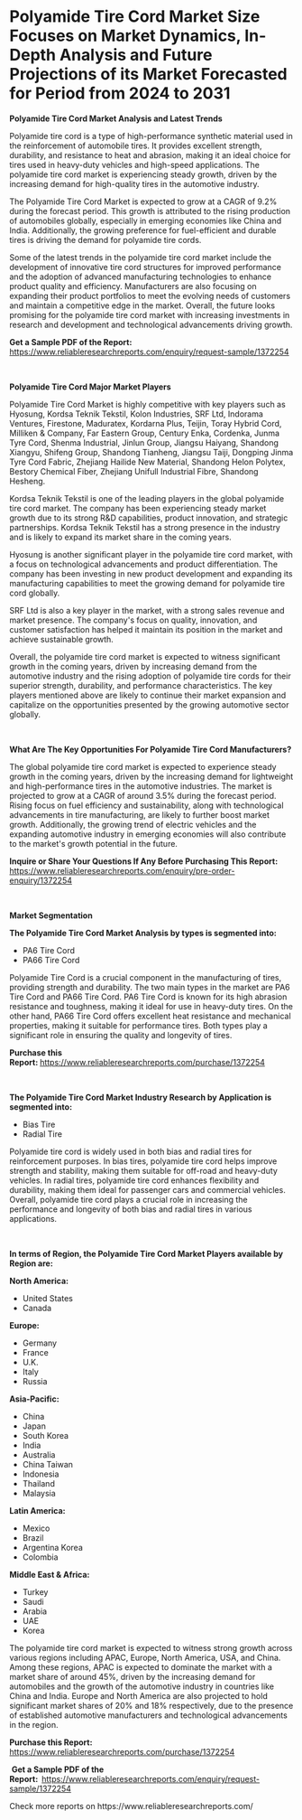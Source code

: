 <p><h1>Polyamide Tire Cord Market Size Focuses on Market Dynamics, In-Depth Analysis and Future Projections of its Market Forecasted for Period from 2024 to 2031</h1></p><p><strong>Polyamide Tire Cord Market Analysis and Latest Trends</strong></p>
<p><p>Polyamide tire cord is a type of high-performance synthetic material used in the reinforcement of automobile tires. It provides excellent strength, durability, and resistance to heat and abrasion, making it an ideal choice for tires used in heavy-duty vehicles and high-speed applications. The polyamide tire cord market is experiencing steady growth, driven by the increasing demand for high-quality tires in the automotive industry.</p><p>The Polyamide Tire Cord Market is expected to grow at a CAGR of 9.2% during the forecast period. This growth is attributed to the rising production of automobiles globally, especially in emerging economies like China and India. Additionally, the growing preference for fuel-efficient and durable tires is driving the demand for polyamide tire cords.</p><p>Some of the latest trends in the polyamide tire cord market include the development of innovative tire cord structures for improved performance and the adoption of advanced manufacturing technologies to enhance product quality and efficiency. Manufacturers are also focusing on expanding their product portfolios to meet the evolving needs of customers and maintain a competitive edge in the market. Overall, the future looks promising for the polyamide tire cord market with increasing investments in research and development and technological advancements driving growth.</p></p>
<p><strong>Get a Sample PDF of the Report:&nbsp;</strong> <a href="https://www.reliableresearchreports.com/enquiry/request-sample/1372254">https://www.reliableresearchreports.com/enquiry/request-sample/1372254</a></p>
<p>&nbsp;</p>
<p><strong>Polyamide Tire Cord Major Market Players</strong></p>
<p><p>Polyamide Tire Cord Market is highly competitive with key players such as Hyosung, Kordsa Teknik Tekstil, Kolon Industries, SRF Ltd, Indorama Ventures, Firestone, Maduratex, Kordarna Plus, Teijin, Toray Hybrid Cord, Milliken & Company, Far Eastern Group, Century Enka, Cordenka, Junma Tyre Cord, Shenma Industrial, Jinlun Group, Jiangsu Haiyang, Shandong Xiangyu, Shifeng Group, Shandong Tianheng, Jiangsu Taiji, Dongping Jinma Tyre Cord Fabric, Zhejiang Hailide New Material, Shandong Helon Polytex, Bestory Chemical Fiber, Zhejiang Unifull Industrial Fibre, Shandong Hesheng.</p><p>Kordsa Teknik Tekstil is one of the leading players in the global polyamide tire cord market. The company has been experiencing steady market growth due to its strong R&D capabilities, product innovation, and strategic partnerships. Kordsa Teknik Tekstil has a strong presence in the industry and is likely to expand its market share in the coming years.</p><p>Hyosung is another significant player in the polyamide tire cord market, with a focus on technological advancements and product differentiation. The company has been investing in new product development and expanding its manufacturing capabilities to meet the growing demand for polyamide tire cord globally.</p><p>SRF Ltd is also a key player in the market, with a strong sales revenue and market presence. The company's focus on quality, innovation, and customer satisfaction has helped it maintain its position in the market and achieve sustainable growth.</p><p>Overall, the polyamide tire cord market is expected to witness significant growth in the coming years, driven by increasing demand from the automotive industry and the rising adoption of polyamide tire cords for their superior strength, durability, and performance characteristics. The key players mentioned above are likely to continue their market expansion and capitalize on the opportunities presented by the growing automotive sector globally.</p></p>
<p>&nbsp;</p>
<p><strong>What Are The Key Opportunities For Polyamide Tire Cord Manufacturers?</strong></p>
<p><p>The global polyamide tire cord market is expected to experience steady growth in the coming years, driven by the increasing demand for lightweight and high-performance tires in the automotive industries. The market is projected to grow at a CAGR of around 3.5% during the forecast period. Rising focus on fuel efficiency and sustainability, along with technological advancements in tire manufacturing, are likely to further boost market growth. Additionally, the growing trend of electric vehicles and the expanding automotive industry in emerging economies will also contribute to the market's growth potential in the future.</p></p>
<p><strong>Inquire or Share Your Questions If Any Before Purchasing This Report:</strong> <a href="https://www.reliableresearchreports.com/enquiry/pre-order-enquiry/1372254">https://www.reliableresearchreports.com/enquiry/pre-order-enquiry/1372254</a></p>
<p>&nbsp;</p>
<p><strong>Market Segmentation</strong></p>
<p><strong>The Polyamide Tire Cord Market Analysis by types is segmented into:</strong></p>
<p><ul><li>PA6 Tire Cord</li><li>PA66 Tire Cord</li></ul></p>
<p><p>Polyamide Tire Cord is a crucial component in the manufacturing of tires, providing strength and durability. The two main types in the market are PA6 Tire Cord and PA66 Tire Cord. PA6 Tire Cord is known for its high abrasion resistance and toughness, making it ideal for use in heavy-duty tires. On the other hand, PA66 Tire Cord offers excellent heat resistance and mechanical properties, making it suitable for performance tires. Both types play a significant role in ensuring the quality and longevity of tires.</p></p>
<p><strong>Purchase this Report:&nbsp;</strong><a href="https://www.reliableresearchreports.com/purchase/1372254">https://www.reliableresearchreports.com/purchase/1372254</a></p>
<p>&nbsp;</p>
<p><strong>The Polyamide Tire Cord Market Industry Research by Application is segmented into:</strong></p>
<p><ul><li>Bias Tire</li><li>Radial Tire</li></ul></p>
<p><p>Polyamide tire cord is widely used in both bias and radial tires for reinforcement purposes. In bias tires, polyamide tire cord helps improve strength and stability, making them suitable for off-road and heavy-duty vehicles. In radial tires, polyamide tire cord enhances flexibility and durability, making them ideal for passenger cars and commercial vehicles. Overall, polyamide tire cord plays a crucial role in increasing the performance and longevity of both bias and radial tires in various applications.</p></p>
<p>&nbsp;</p>
<p><strong>In terms of Region, the Polyamide Tire Cord Market Players available by Region are:</strong></p>
<p>
    <p> <strong> North America: </strong>
        <ul>
            <li>United States</li>
            <li>Canada</li>
        </ul>
        </p> 
    <p> <strong> Europe: </strong>
        <ul>
            <li>Germany</li>
            <li>France</li>
            <li>U.K.</li>
            <li>Italy</li>
            <li>Russia</li>
        </ul>
        </p> 
    <p> <strong> Asia-Pacific: </strong>
        <ul>
            <li>China</li>
            <li>Japan</li>
            <li>South Korea</li>
            <li>India</li>
            <li>Australia</li>
            <li>China Taiwan</li>
            <li>Indonesia</li>
            <li>Thailand</li>
            <li>Malaysia</li>
        </ul>
        </p> 
    <p> <strong> Latin America: </strong>
        <ul>
            <li>Mexico</li>
            <li>Brazil</li>
            <li>Argentina Korea</li>
            <li>Colombia</li>
        </ul>
        </p> 
    <p> <strong> Middle East & Africa: </strong>
        <ul>
            <li>Turkey</li>
            <li>Saudi</li>
            <li>Arabia</li>
            <li>UAE</li>
            <li>Korea</li>
        </ul>
    </p>
    </p>
<p><p>The polyamide tire cord market is expected to witness strong growth across various regions including APAC, Europe, North America, USA, and China. Among these regions, APAC is expected to dominate the market with a market share of around 45%, driven by the increasing demand for automobiles and the growth of the automotive industry in countries like China and India. Europe and North America are also projected to hold significant market shares of 20% and 18% respectively, due to the presence of established automotive manufacturers and technological advancements in the region.</p></p>
<p><strong>Purchase this Report: </strong><a href="https://www.reliableresearchreports.com/purchase/1372254">https://www.reliableresearchreports.com/purchase/1372254</a></p>
<p>&nbsp;<strong>Get a Sample PDF of the Report:&nbsp;&nbsp;</strong><a href="https://www.reliableresearchreports.com/enquiry/request-sample/1372254">https://www.reliableresearchreports.com/enquiry/request-sample/1372254</a></p>
<p><strong></strong></p>
<p>Check more reports on https://www.reliableresearchreports.com/</p>